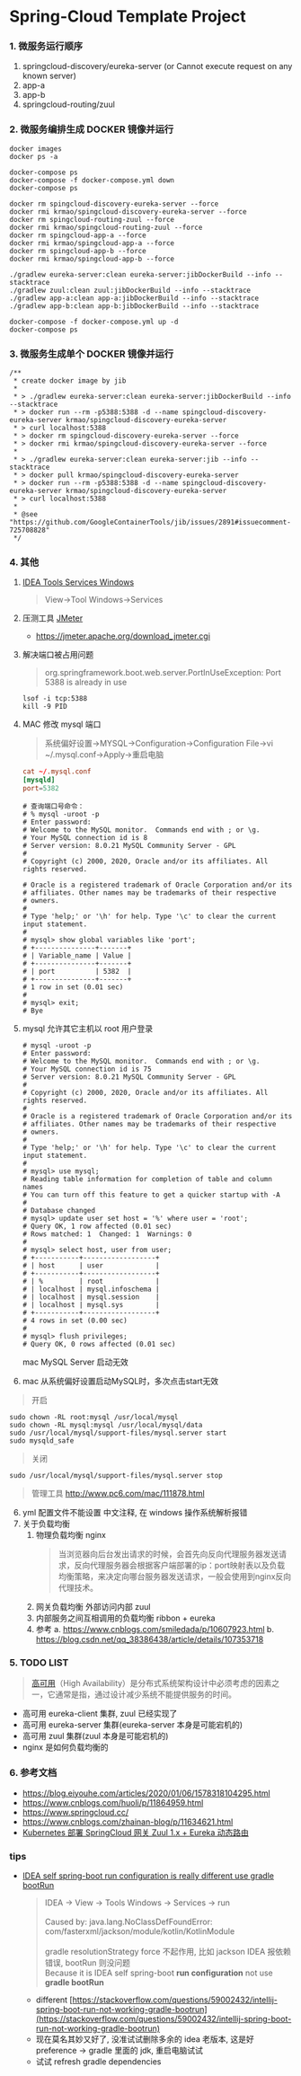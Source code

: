 # Spring-Cloud Template Project

### 1. 微服务运行顺序

1. springcloud-discovery/eureka-server (or Cannot execute request on any known server)
2. app-a
3. app-b
4. springcloud-routing/zuul

### 2. 微服务编排生成 DOCKER 镜像并运行

```shell script
docker images
docker ps -a

docker-compose ps
docker-compose -f docker-compose.yml down
docker-compose ps

docker rm spingcloud-discovery-eureka-server --force
docker rmi krmao/spingcloud-discovery-eureka-server --force
docker rm spingcloud-routing-zuul --force
docker rmi krmao/spingcloud-routing-zuul --force
docker rm spingcloud-app-a --force
docker rmi krmao/spingcloud-app-a --force
docker rm spingcloud-app-b --force
docker rmi krmao/spingcloud-app-b --force

./gradlew eureka-server:clean eureka-server:jibDockerBuild --info --stacktrace
./gradlew zuul:clean zuul:jibDockerBuild --info --stacktrace
./gradlew app-a:clean app-a:jibDockerBuild --info --stacktrace
./gradlew app-b:clean app-b:jibDockerBuild --info --stacktrace

docker-compose -f docker-compose.yml up -d
docker-compose ps
```

### 3. 微服务生成单个 DOCKER 镜像并运行

```shell script
/**
 * create docker image by jib
 *
 * > ./gradlew eureka-server:clean eureka-server:jibDockerBuild --info --stacktrace
 * > docker run --rm -p5388:5388 -d --name spingcloud-discovery-eureka-server krmao/spingcloud-discovery-eureka-server
 * > curl localhost:5388
 * > docker rm spingcloud-discovery-eureka-server --force
 * > docker rmi krmao/spingcloud-discovery-eureka-server --force
 *
 * > ./gradlew eureka-server:clean eureka-server:jib --info --stacktrace
 * > docker pull krmao/spingcloud-discovery-eureka-server
 * > docker run --rm -p5388:5388 -d --name spingcloud-discovery-eureka-server krmao/spingcloud-discovery-eureka-server
 * > curl localhost:5388
 *
 * @see "https://github.com/GoogleContainerTools/jib/issues/2891#issuecomment-725708828"
 */
```

### 4. 其他

1. [IDEA Tools Services Windows](https://www.cnblogs.com/javalbb/p/12922238.html)
   > View->Tool Windows->Services
2. 压测工具 [JMeter](https://jmeter.apache.org/download_jmeter.cgi)
    * https://jmeter.apache.org/download_jmeter.cgi
3. 解决端口被占用问题
   > org.springframework.boot.web.server.PortInUseException: Port 5388 is already in use
    ```shell script
    lsof -i tcp:5388
    kill -9 PID
    ```
4. MAC 修改 mysql 端口
   > 系统偏好设置->MYSQL->Configuration->Configuration File->vi ~/.mysql.conf->Apply->重启电脑
    ```.mysql.conf
    cat ~/.mysql.conf
    [mysqld]
    port=5382
    ```
    ```shell script
    # 查询端口号命令：
    # % mysql -uroot -p
    # Enter password:
    # Welcome to the MySQL monitor.  Commands end with ; or \g.
    # Your MySQL connection id is 8
    # Server version: 8.0.21 MySQL Community Server - GPL
    #
    # Copyright (c) 2000, 2020, Oracle and/or its affiliates. All rights reserved.

    # Oracle is a registered trademark of Oracle Corporation and/or its
    # affiliates. Other names may be trademarks of their respective
    # owners.
    #
    # Type 'help;' or '\h' for help. Type '\c' to clear the current input statement.
    #
    # mysql> show global variables like 'port';
    # +---------------+-------+
    # | Variable_name | Value |
    # +---------------+-------+
    # | port          | 5382  |
    # +---------------+-------+
    # 1 row in set (0.01 sec)
    #
    # mysql> exit;
    # Bye
    ```
5. mysql 允许其它主机以 root 用户登录
    ```shell script
    # mysql -uroot -p
    # Enter password:
    # Welcome to the MySQL monitor.  Commands end with ; or \g.
    # Your MySQL connection id is 75
    # Server version: 8.0.21 MySQL Community Server - GPL
    #
    # Copyright (c) 2000, 2020, Oracle and/or its affiliates. All rights reserved.
    #
    # Oracle is a registered trademark of Oracle Corporation and/or its
    # affiliates. Other names may be trademarks of their respective
    # owners.
    #
    # Type 'help;' or '\h' for help. Type '\c' to clear the current input statement.
    #
    # mysql> use mysql;
    # Reading table information for completion of table and column names
    # You can turn off this feature to get a quicker startup with -A
    #
    # Database changed
    # mysql> update user set host = '%' where user = 'root';
    # Query OK, 1 row affected (0.01 sec)
    # Rows matched: 1  Changed: 1  Warnings: 0
    #
    # mysql> select host, user from user;
    # +-----------+------------------+
    # | host      | user             |
    # +-----------+------------------+
    # | %         | root             |
    # | localhost | mysql.infoschema |
    # | localhost | mysql.session    |
    # | localhost | mysql.sys        |
    # +-----------+------------------+
    # 4 rows in set (0.00 sec)
    #
    # mysql> flush privileges;
    # Query OK, 0 rows affected (0.01 sec)
    ```
   mac MySQL Server 启动无效

51. mac 从系统偏好设置启动MySQL时，多次点击start无效

> 开启

```
sudo chown -RL root:mysql /usr/local/mysql
sudo chown -RL mysql:mysql /usr/local/mysql/data
sudo /usr/local/mysql/support-files/mysql.server start
sudo mysqld_safe
```

> 关闭

```
sudo /usr/local/mysql/support-files/mysql.server stop
```

> 管理工具 http://www.pc6.com/mac/111878.html

6. yml 配置文件不能设置 中文注释, 在 windows 操作系统解析报错
7. 关于负载均衡
    1. 物理负载均衡 nginx
       > 当浏览器向后台发出请求的时候，会首先向反向代理服务器发送请求，反向代理服务器会根据客户端部署的ip：port映射表以及负载均衡策略，来决定向哪台服务器发送请求，一般会使用到nginx反向代理技术。
    2. 网关负载均衡 外部访问内部 zuul
    3. 内部服务之间互相调用的负载均衡 ribbon + eureka
    5. 参考 a. https://www.cnblogs.com/smiledada/p/10607923.html
       b. https://blog.csdn.net/qq_38386438/article/details/107353718

### 5. TODO LIST

> [高可用](https://zhuanlan.zhihu.com/p/43723276)（High Availability）是分布式系统架构设计中必须考虑的因素之一，它通常是指，通过设计减少系统不能提供服务的时间。

* 高可用 eureka-client 集群, zuul 已经实现了
* 高可用 eureka-server 集群(eureka-server 本身是可能宕机的)
* 高可用 zuul 集群(zuul 本身是可能宕机的)
* nginx 是如何负载均衡的

### 6. 参考文档

* https://blog.eiyouhe.com/articles/2020/01/06/1578318104295.html
* https://www.cnblogs.com/huoli/p/11864959.html
* https://www.springcloud.cc/
* https://www.cnblogs.com/zhainan-blog/p/11634621.html
* [Kubernetes 部署 SpringCloud 网关 Zuul 1.x + Eureka 动态路由](http://www.mydlq.club/article/44/)

### tips

* [IDEA self spring-boot run configuration is really different use gradle bootRun](https://github.com/spring-cloud/spring-cloud-config/issues/1905#issuecomment-859285955)
  > IDEA -> View -> Tools Windows -> Services -> run
  > <br/>
  > <br/>
  > Caused by: java.lang.NoClassDefFoundError: com/fasterxml/jackson/module/kotlin/KotlinModule<br/><br/>gradle resolutionStrategy force 不起作用, 比如 jackson IDEA 报依赖错误, bootRun 则没问题
  > <br/>
  > Because it is IDEA self spring-boot **run configuration** not use **gradle bootRun**
    * different [https://stackoverflow.com/questions/59002432/intellij-spring-boot-run-not-working-gradle-bootrun](https://stackoverflow.com/questions/59002432/intellij-spring-boot-run-not-working-gradle-bootrun)
    * 现在莫名其妙又好了, 没准试试删除多余的 idea 老版本, 这是好 preference -> gradle 里面的 jdk, 重启电脑试试
    * 试试 refresh gradle dependencies
